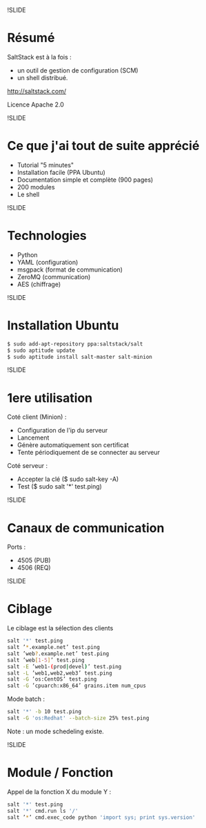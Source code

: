 !SLIDE
# Résumé

SaltStack est à la fois :

* un outil de gestion de configuration (SCM)
* un shell distribué.

http://saltstack.com/

Licence Apache 2.0

!SLIDE
# Ce que j'ai tout de suite apprécié

* Tutorial "5 minutes"
* Installation facile (PPA Ubuntu)
* Documentation simple et complète (900 pages)
* 200 modules
* Le shell

!SLIDE
# Technologies

* Python
* YAML (configuration)
* msgpack (format de communication)
* ZeroMQ (communication)
* AES (chiffrage)

!SLIDE
# Installation Ubuntu

```bash
$ sudo add-apt-repository ppa:saltstack/salt
$ sudo aptitude update
$ sudo aptitude install salt-master salt-minion
```

!SLIDE
# 1ere utilisation

Coté client (Minion) :

* Configuration de l'ip du serveur
* Lancement
* Génère automatiquement son certificat
* Tente périodiquement de se connecter au serveur

Coté serveur :

* Accepter la clé ($ sudo salt-key -A)
* Test ($ sudo salt '*' test.ping)

!SLIDE
# Canaux de communication

Ports :

* 4505 (PUB)
* 4506 (REQ)

!SLIDE
# Ciblage

Le ciblage est la sélection des clients

```bash
salt '*' test.ping
salt ’*.example.net’ test.ping
salt ’web?.example.net’ test.ping
salt ’web[1-5]’ test.ping
salt -E ’web1-(prod|devel)’ test.ping
salt -L ’web1,web2,web3’ test.ping
salt -G ’os:CentOS’ test.ping
salt -G ’cpuarch:x86_64’ grains.item num_cpus
```
Mode batch :

```bash
salt '*' -b 10 test.ping
salt -G 'os:Redhat' --batch-size 25% test.ping
```

Note : un mode schedeling existe.

!SLIDE
# Module / Fonction

Appel de la fonction X du module Y :

```bash
salt '*' test.ping
salt '*' cmd.run ls '/'
salt ’*’ cmd.exec_code python 'import sys; print sys.version'
```